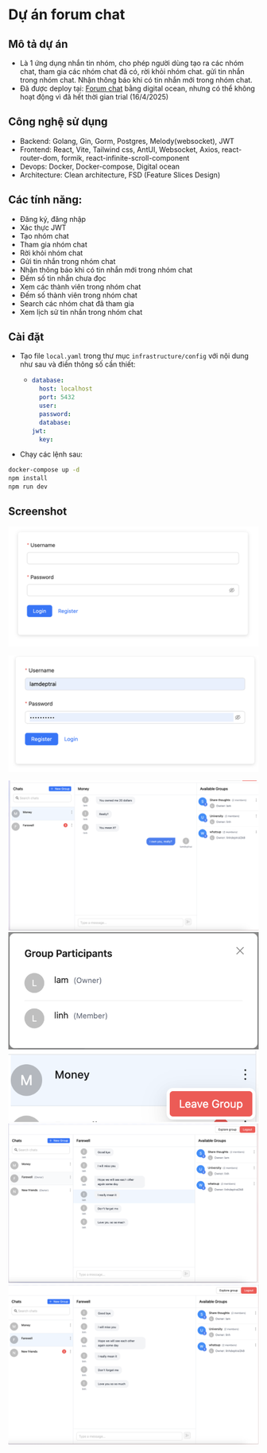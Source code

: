 # Dự án forum chat

## Mô tả dự án

- Là 1 ứng dụng nhắn tin nhóm, cho phép người dùng tạo ra các nhóm chat, tham gia các nhóm chat đã có, rời khỏi nhóm chat. gửi tin nhắn trong nhóm chat. Nhận thông báo khi có tin nhắn mới trong nhóm chat.
- Đã được deploy tại: [Forum chat](http://164.92.169.90:5173/login) bằng digital ocean, nhưng có thể không hoạt động vì đã hết thời gian trial (16/4/2025)

## Công nghệ sử dụng

- Backend: Golang, Gin, Gorm, Postgres, Melody(websocket), JWT
- Frontend: React, Vite, Tailwind css, AntUI, Websocket, Axios, react-router-dom, formik, react-infinite-scroll-component
- Devops: Docker, Docker-compose, Digital ocean
- Architecture: Clean architecture, FSD (Feature Slices Design)

## Các tính năng:

- Đăng ký, đăng nhập
- Xác thực JWT
- Tạo nhóm chat
- Tham gia nhóm chat
- Rời khỏi nhóm chat
- Gửi tin nhắn trong nhóm chat
- Nhận thông báo khi có tin nhắn mới trong nhóm chat
- Đếm số tin nhắn chưa đọc
- Xem các thành viên trong nhóm chat
- Đếm số thành viên trong nhóm chat
- Search các nhóm chat đã tham gia
- Xem lịch sử tin nhắn trong nhóm chat

## Cài đặt

- Tạo file `local.yaml` trong thư mục `infrastructure/config` với nội dung như sau và điền thông số cần thiết:
  - ```yaml
    database:
      host: localhost
      port: 5432
      user:
      password:
      database:
    jwt:
      key:
    ```
- Chạy các lệnh sau:

```bash
docker-compose up -d
npm install
npm run dev
```

## Screenshot

![alt text](image.png)

![alt text](image-1.png)

![alt text](image-2.png)
![alt text](image-3.png)
![alt text](image-4.png)
![alt text](image-5.png)
![alt text](image-6.png)
